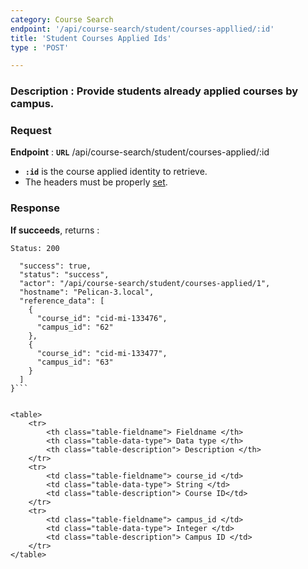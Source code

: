 ```yaml
---
category: Course Search
endpoint: '/api/course-search/student/courses-appllied/:id'
title: 'Student Courses Applied Ids'
type : 'POST'

---
```


### **Description** : Provide students already applied courses by campus.

### Request

**Endpoint** : **`URL`** /api/course-search/student/courses-applied/:id

* **`:id`** is the course applied identity to retrieve.
* The headers must be properly [set](#/Info-setting-headers).


### Response

**If succeeds**, returns : 

```Status: 200```

```{
  "success": true,
  "status": "success",
  "actor": "/api/course-search/student/courses-applied/1",
  "hostname": "Pelican-3.local",
  "reference_data": [
    {
      "course_id": "cid-mi-133476",
      "campus_id": "62"
    },
    {
      "course_id": "cid-mi-133477",
      "campus_id": "63"
    }
  ]
}```


<table>
	<tr>
		<th class="table-fieldname"> Fieldname </th>
		<th class="table-data-type"> Data type </th>
		<th class="table-description"> Description </th>
	</tr>
	<tr>
		<td class="table-fieldname"> course_id </td>
		<td class="table-data-type"> String </td>
		<td class="table-description"> Course ID</td>
	</tr>  
	<tr>
		<td class="table-fieldname"> campus_id </td>
		<td class="table-data-type"> Integer </td>
		<td class="table-description"> Campus ID </td>
	</tr>  
</table>

